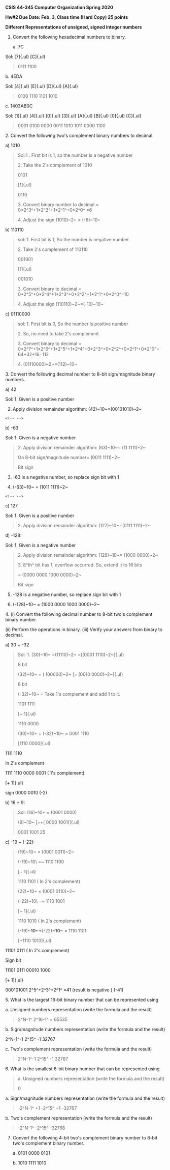 **CSIS 44-345 Computer Organization Spring 2020**

**Hw#2 Due Date: Feb. 3, Class time (Hard Copy) 25 points**

**Different Representations of unsigned, signed integer numbers**

1.  Convert the following hexadecimal numbers to binary.

    a.  7C

Sol: [7]{.ul} [C]{.ul}

> 0111 1100

b.  4EDA

Sol: [4]{.ul} [E]{.ul} [D]{.ul} [A]{.ul}

> 0100 1110 1101 1010

c.  1403AB0C

Sol: [1]{.ul} [4]{.ul} [0]{.ul} [3]{.ul} [A]{.ul} [B]{.ul} [0]{.ul} [C]{.ul}

> 0001 0100 0000 0011 1010 1011 0000 1100

2\. Convert the following two's complement binary numbers to decimal.

a\) 1010

> Sol:1 . First bit is 1, so the number Is a negative number
>
> 2\. Take the 2's complement of 1010
>
> 0101
>
> [1]{.ul}
>
> 0110
>
> 3\. Convert binary number to decimal = 0\*2^3^+1\*2^2^+1\*2^1^+0\*2^0^ =6
>
> 4\. Adjust the sign (1010)~2~ = (-6)~10~

b\) 110110

> sol: 1. First bit is 1, So the number is negative number
>
> 2\. Take 2's complement of 110110
>
> 001001
>
> [1]{.ul}
>
> 001010
>
> 3\. Convert binary to decimal = 0\*2^5^+0\*2^4^+1\*2^3^+0\*2^2^+1\*2^1^+0\*2^0^=10
>
> 4\. Adjust the sign (110110)~2~=(-10)~10~

c\) 01110000

> sol: 1. First bit is 0, So the number is positive number
>
> 2\. So, no need to take 2's complement
>
> 3\. Convert binary to decimal = 0\*2^7^+1\*2^6^+1\*2^5^+1\*2^4^+0\*2^3^+0\*2^2^+0\*2^1^+0\*2^0^= 64+32+16=112
>
> 4\. (01110000)~2~=(112)~10~

3\. Convert the following decimal number to 8-bit sign/magnitude binary numbers.

a)  42

Sol: 1. Given is a positive number

2.  Apply division remainder algorithm: (42)~10~=(00101010)~2~

```{=html}
<!-- -->
```
b)  -63

Sol: 1. Given is a negative number

> 2\. Apply division remainder algorithm: (63)~10~= (11 1111)~2~
>
> On 8-bit sign/magnitude number= (0011 1111)~2~
>
> Bit sign

3.  -63 is a negative number, so replace sign bit with 1

4.  (-63)~10~ = (1011 1111)~2~

```{=html}
<!-- -->
```
c)  127

Sol: 1. Given is a positive number

> 2\. Apply division remainder algorithm: (127)~10~=(0111 1111)~2~

d)  -128:

Sol: 1. Given is a negative number

> 2\. Apply division remainder algorithm: (128)~10~= (1000 0000)~2~
>
> 3\. 8^th^ bit has 1, overflow occurred. So, extend it to 16 bits
>
> = (0000 0000 1000 0000)~2~
>
> Bit sign

5.  -128 is a negative number, so replace sign bit with 1

6.  (-128)~10~ = (1000 0000 1000 0000)~2~

4\. (i) Convert the following decimal number to 8-bit two's complement binary number.

\(ii\) Perform the operations in binary. (iii) Verify your answers from binary to decimal.

a)  30 + -32

> Sol: 1. (30)~10~ =(11110)~2~ =[(0001 1110)~2~]{.ul}
>
> 8 bit
>
> (32)~10~ = ( 100000)~2~ [= (0010 0000)~2~]{.ul}
>
> 8 bit
>
> (-32)~10~ = Take 1's complement and add 1 to it.
>
> 1101 1111
>
> [+ 1]{.ul}
>
> 1110 0000
>
> (30)~10~ + (-32)~10~ = 0001 1110
>
> [1110 0000]{.ul}

1111 1110

In 2's complement

1111 1110 0000 0001 ( 1's complement)

[+ 1]{.ul}

sign 0000 0010 (-2)

b)  16 + 9:

> Sol: (16)~10~ = (0001 0000)
>
> (9)~10~ [=+( 0000 1001)]{.ul}
>
> 0001 1001 25

c)  -19 + (-22):

> (19)~10~ = (0001 0011)~2~
>
> (-19)~10\ =~ 1110 1100
>
> [+ 1]{.ul}
>
> 1110 1101 ( In 2's complement)
>
> (22)~10~ = (0001 0110)~2~
>
> (-22)~10\ =~ 1110 1001
>
> [+ 1]{.ul}
>
> 1110 1010 ( In 2's complement)
>
> (-19)**~10~**+(-22)**~10~** = 1110 1101
>
> [+1110 1010]{.ul}

11101 0111 ( In 2's complement)

Sign bit

11101 0111 00010 1000

[+ 1]{.ul}

000101001 2^5^+2^3^+2^1^ =41 (result is negative ) (-41)

5\. What is the largest 16-bit binary number that can be represented using

a.  Unsigned numbers representation (write the formula and the result)

> 2^N-1^ 2^16-1^ = 65535

b.  Sign/magnitude numbers representation (write the formula and the result)

2^N-1^-1 2^15^ -1 32767

c.  Two's complement representation (write the formula and the result)

> 2^N-1^-1 2^15^ -1 32767

6\. What is the smallest 6-bit binary number that can be represented using

> a\. Unsigned numbers representation (write the formula and the result)
>
> 0

a.  Sign/magnitude numbers representation (write the formula and the result)

> -2^N-1^ +1 -2^15^ +1 -32767

b.  Two's complement representation (write the formula and the result)

> -2^N-1^ -2^15^ -32768

7.  Convert the following 4-bit two's complement binary number to 8-bit two's complement binary number.

    a.  0101 0000 0101

    b.  1010 1111 1010
